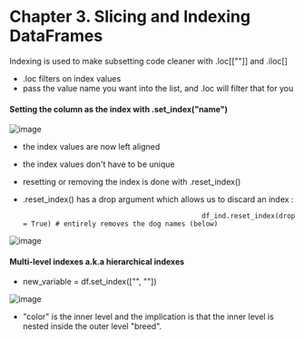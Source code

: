 # Chapter 3. Slicing and Indexing DataFrames
Indexing is used to make subsetting code cleaner with .loc[[""]] and .iloc[]
- .loc filters on index values
- pass the value name you want into the list, and .loc will filter that for you


#### Setting the column as the index with .set_index("name") 

![image](https://user-images.githubusercontent.com/72341578/151882510-3331e067-c507-4d1f-897c-88507260a3d2.png)

- the index values are now left aligned
- the index values don't have to be unique
- resetting or removing the index is done with .reset_index()
- .reset_index() has a drop argument which allows us to discard an index :

                                                  df_ind.reset_index(drop = True) # entirely removes the dog names (below)
                                                  
![image](https://user-images.githubusercontent.com/72341578/151882933-7ddb3e0e-8a9e-4faf-8215-3819d244e075.png)

#### Multi-level indexes a.k.a hierarchical indexes
- new_variable = df.set_index(["", ""])

![image](https://user-images.githubusercontent.com/72341578/151886824-28bd36e9-ab7d-4a05-bd92-b844c1d9d71c.png)


- "color" is the inner level and the implication is that the inner level is nested inside the outer level "breed". 
